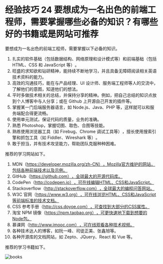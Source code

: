 # 经验技巧 24 要想成为一名出色的前端工程师，需要掌握哪些必备的知识？有哪些好的书籍或是网站可推荐

要想成为一名出色的前端工程师，需要掌握以下必备的知识。

1. 扎实的软件基础（包括数据结构、网络原理和设计模式等）和前端基础（包括 HTML、CSS 和 JavaScript 等）​。
2. 旺盛的求知欲和钻研精神，能持续不断地学习，并且具备无障碍阅读相关英语技术资料的能力。
3. 高效的沟通技巧，能在与产品经理、UI 设计师、服务端工程师等人的交流中，了解他们的意图，知道他们的想法。
4. 平时多做技术相关的总结，并保持分享的精神。例如，把自己总结的知识点放到个人博客中与人分享；或在 Github 上开源自己开发的插件等。
5. 掌握某一门后端服务器语言，如 Node.js、Java、PHP 等，这样就可以和服务端配合得更流畅。
6. 使用单元测试，保证代码的质量，业务的准确。
7. 熟悉 Photoshop，掌握切图、取色、合图等技能。
8. 熟练使用浏览器工具（如 Firebug、Chrome 调试工具等）​，擅长使用搜索引擎和抓包工具（如 Fiddler、Wireshark 等）​。
9. 敢于担当，并有技术攻坚能力，帮助团队克服种种困难。

推荐的学习网站如下。

1. MDN（https://developer.mozilla.org/zh-CN）​，Mozilla官方维护的网站，包括各种前端技术以及示例。
2. GitHub（https://github.com）​，全球最大的开源代码库。
3. CodePen（http://codepen.io）​，可在线编辑HTML、CSS和JavaScript。
4. Stackoverflow（http://stackoverflow.com）​，全球最大的编程问答网站。
5. W3C 官网（https://www.w3.org）​，可在线浏览HTML、CSS和JavaScript等前端标准的技术文档。
6. CSS 参考手册（http://css.doyoe.com）​，可查找到大部分的CSS属性。
7. 淘宝 NPM 镜像（https://npm.taobao.org）​，可更快速地下载到想要的Node包。
8. 慕课网（http://www.imooc.com）​，可在线观看各种技术视频。
9. 各种技术达人的博客，如阮一峰、司徒正美、张鑫旭等。
10. 各种开源库的文档网站，如 Zepto、JQuery、React 和 Vue 等。

推荐的学习书籍如下。

![books](https://read-1305214533.cos.ap-guangzhou.myqcloud.com/epub_40681043_5.jpg)
